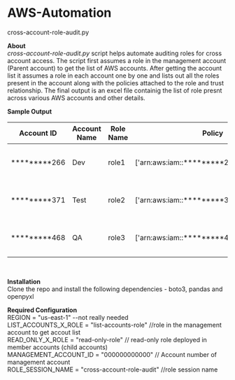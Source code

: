 # AWS-Automation


cross-account-role-audit.py

**About** <br>
_cross-account-role-audit.py_ script helps automate auditing roles for cross account access. The script first assumes a role in the management account (Parent account) to get the list of AWS accounts. After getting the account list it assumes a role in each account one by one and lists out all the roles present in the account along with the policies attached to the role and  trust relationship. The final output is an excel file containig the list of role presnt across various AWS accounts and other details.

**Sample Output** <br>

Account ID  |	Account Name | Role Name | Policy | Trust Relationship
----------- |----------------|-----------|--------|-------------------
*********266|    Dev         |     role1 |['arn:aws:iam::*********266:policy/policy1'] | [{'Effect': 'Allow', 'Principal': {'AWS': 'arn:aws:iam::*********371:root'}, 'Action': 'sts:AssumeRole', 'Condition': {}}]
*********371|    Test         |     role2 |['arn:aws:iam::*********371:policy/policy2'] | [{'Effect': 'Allow', 'Principal': {'AWS': 'arn:aws:iam::*********257:root'}, 'Action': 'sts:AssumeRole', 'Condition': {}}]
*********468|    QA         |     role3 |['arn:aws:iam::*********468:policy/policy3'] | [{'Effect': 'Allow', 'Principal': {'AWS': 'arn:aws:iam::*********862:root'}, 'Action': 'sts:AssumeRole', 'Condition': {}}]

<br>

**Installation** <br>
Clone the repo and install the following dependencies - boto3, pandas and openpyxl

**Required Configuration** <br>
REGION = "us-east-1" --not really needed <br>
LIST_ACCOUNTS_X_ROLE = "list-accounts-role" //role in the management account to get accout list <br>
READ_ONLY_X_ROLE = "read-only-role" // read-only role deployed in member accounts (child accounts) <br>
MANAGEMENT_ACCOUNT_ID = "000000000000" // Account number of management account <br>
ROLE_SESSION_NAME = "cross-account-role-audit" //role session name <br>
